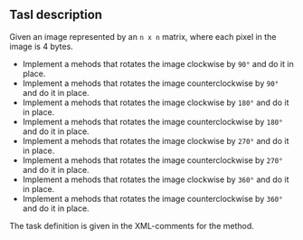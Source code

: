 ## Tasl description

Given an image represented by an `n x n` matrix, where each pixel in the image is 4 bytes.
- Implement a mehods that rotates the image clockwise by `90°` and do it in place.
- Implement a mehods that rotates the image counterclockwise by `90°` and do it in place.  
- Implement a mehods that rotates the image clockwise by `180°` and do it in place.  
- Implement a mehods that rotates the image counterclockwise by `180°` and do it in place.  
- Implement a mehods that rotates the image clockwise by `270°` and do it in place.  
- Implement a mehods that rotates the image counterclockwise by `270°` and do it in place.  
- Implement a mehods that rotates the image clockwise by `360°` and do it in place.  
- Implement a mehods that rotates the image counterclockwise by `360°` and do it in place.  

The task definition is given in the XML-comments for the method.